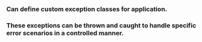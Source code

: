 ### Can define custom exception classes for application. 
### These exceptions can be thrown and caught to handle specific error scenarios in a controlled manner.